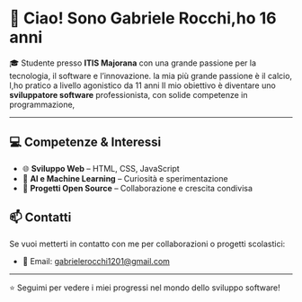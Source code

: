 # 👋 Ciao! Sono Gabriele Rocchi,ho 16 anni

🎓 Studente presso **ITIS Majorana** con una grande passione per la tecnologia, il software e l’innovazione.
la mia più grande passione è il calcio, l,ho pratico a livello agonistico da 11 anni
Il mio obiettivo è diventare uno **sviluppatore software** professionista, con solide competenze in programmazione, 

---

## 💻 Competenze & Interessi

- 🌐 **Sviluppo Web** – HTML, CSS, JavaScript
- 🧠 **AI e Machine Learning** – Curiosità e sperimentazione
- 📁 **Progetti Open Source** – Collaborazione e crescita condivisa


## 📫 Contatti

Se vuoi metterti in contatto con me per collaborazioni o progetti scolastici:

- 📧 Email: gabrielerocchi1201@gmail.com

---

⭐️ Seguimi per vedere i miei progressi nel mondo dello sviluppo software!
